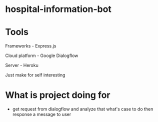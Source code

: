 # hospital-information-bot

# Tools
  Frameworks
    - Express.js

  Cloud platform
    - Google Dialogflow

  Server
    - Heroku

Just make for self interesting

# What is project doing for
  - get request from dialogflow and analyze that what's case to do then response a message to user
